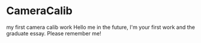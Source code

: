 # CameraCalib
my first camera calib work
Hello me in the future, I'm your first work and the graduate essay. Please remember me!
